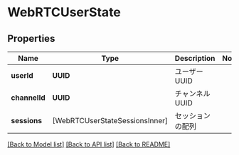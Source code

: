 # WebRTCUserState

## Properties
Name | Type | Description | Notes
------------ | ------------- | ------------- | -------------
**userId** | **UUID** | ユーザーUUID | 
**channelId** | **UUID** | チャンネルUUID | 
**sessions** | [WebRTCUserStateSessionsInner] | セッションの配列 | 

[[Back to Model list]](../README.md#documentation-for-models) [[Back to API list]](../README.md#documentation-for-api-endpoints) [[Back to README]](../README.md)


